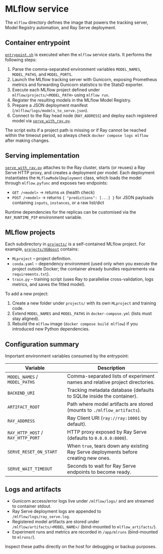 # MLflow service

The `mlflow` directory defines the image that powers the tracking server, Model Registry automation, and Ray Serve deployment.

## Container entrypoint

[`entrypoint.sh`](./entrypoint.sh) is executed when the `mlflow` service starts.  It performs the following steps:

1. Parse the comma-separated environment variables `MODEL_NAMES`, `MODEL_PATHS`, and `MODEL_PORTS`.
2. Launch the MLflow tracking server with Gunicorn, exposing Prometheus metrics and forwarding Gunicorn statistics to the StatsD exporter.
3. Execute each MLflow project defined under `mlflow/projects/<MODEL_PATH>` using `mlflow run`.
4. Register the resulting models in the MLflow Model Registry.
5. Prepare a JSON deployment manifest (`/mlflow/logs/models_to_serve.json`).
6. Connect to the Ray head node (`RAY_ADDRESS`) and deploy each registered model via [`serve_with_ray.py`](./serve_with_ray.py).

The script exits if a project path is missing or if Ray cannot be reached within the timeout period, so always check `docker compose logs mlflow` after making changes.

## Serving implementation

[`serve_with_ray.py`](./serve_with_ray.py) attaches to the Ray cluster, starts (or reuses) a Ray Serve HTTP proxy, and creates a deployment per model.  Each deployment instantiates the `MLflowModelDeployment` class, which loads the model through `mlflow.pyfunc` and exposes two endpoints:

- `GET /<model>` → returns `ok` (health check)
- `POST /<model>` → returns `{ "predictions": [...] }` for JSON payloads containing `inputs`, `instances`, or a raw list/dict

Runtime dependencies for the replicas can be customised via the `RAY_RUNTIME_PIP` environment variable.

## MLflow projects

Each subdirectory in [`projects/`](./projects) is a self-contained MLflow project.  For example, [`projects/XGBoost`](./projects/XGBoost) contains:

- `MLproject` – project definition.
- `conda.yaml` – dependency environment (used only when you execute the project outside Docker; the container already bundles requirements via `requirements.txt`).
- `train.py` – training script (uses Ray to parallelise cross-validation, logs metrics, and saves the fitted model).

To add a new project:

1. Create a new folder under `projects/` with its own `MLproject` and training code.
2. Extend `MODEL_NAMES` and `MODEL_PATHS` in `docker-compose.yml` (lists must stay aligned).
3. Rebuild the `mlflow` image (`docker compose build mlflow`) if you introduced new Python dependencies.

## Configuration summary

Important environment variables consumed by the entrypoint:

| Variable | Description |
| --- | --- |
| `MODEL_NAMES` / `MODEL_PATHS` | Comma-separated lists of experiment names and relative project directories. |
| `BACKEND_URI` | Tracking metadata database (defaults to SQLite inside the container). |
| `ARTIFACT_ROOT` | Path where model artifacts are stored (mounts to `./mlflow_artifacts`). |
| `RAY_ADDRESS` | Ray Client URI (`ray://ray:10001` by default). |
| `RAY_HTTP_HOST` / `RAY_HTTP_PORT` | HTTP proxy exposed by Ray Serve (defaults to `0.0.0.0:8000`). |
| `SERVE_RESET_ON_START` | When `true`, tears down any existing Ray Serve deployments before creating new ones. |
| `SERVE_WAIT_TIMEOUT` | Seconds to wait for Ray Serve endpoints to become ready. |

## Logs and artifacts

- Gunicorn access/error logs live under `/mlflow/logs/` and are streamed to container stdout.
- Ray Serve deployment logs are appended to `/mlflow/logs/ray_serve.log`.
- Registered model artifacts are stored under `/mlflow/artifacts/<MODEL_NAME>/` (bind-mounted to `mlflow_artifacts/`).
- Experiment runs and metrics are recorded in `/app/mlruns` (bind-mounted to `mlruns/`).

Inspect these paths directly on the host for debugging or backup purposes.
